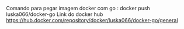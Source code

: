 Comando para pegar imagem docker com go : 
    docker push luska066/docker-go
Link do docker hub
https://hub.docker.com/repository/docker/luska066/docker-go/general
